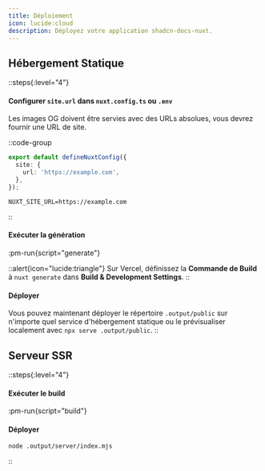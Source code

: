 ```yaml
---
title: Déploiement
icon: lucide:cloud
description: Déployez votre application shadcn-docs-nuxt.
---
```


## Hébergement Statique

::steps{:level="4"}
#### Configurer `site.url` dans `nuxt.config.ts` ou `.env`

Les images OG doivent être servies avec des URLs absolues, vous devrez fournir une URL de site.

::code-group
```ts [nuxt.config.ts]
export default defineNuxtConfig({
  site: {
    url: 'https://example.com',
  },
});
```
```dotenv [.env]
NUXT_SITE_URL=https://example.com
```
::

#### Exécuter la génération
:pm-run{script="generate"}

::alert{icon="lucide:triangle"}
Sur Vercel, définissez la **Commande de Build** à `nuxt generate` dans **Build & Development Settings**.
::

#### Déployer
Vous pouvez maintenant déployer le répertoire `.output/public` sur n'importe quel service d'hébergement statique ou le prévisualiser localement avec `npx serve .output/public`.
::

## Serveur SSR

::steps{:level="4"}
#### Exécuter le build
:pm-run{script="build"}

#### Déployer
```shell
node .output/server/index.mjs
```
::
